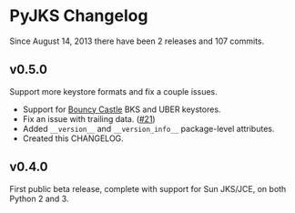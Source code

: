 # PyJKS Changelog

Since August 14, 2013 there have been 2 releases and 107 commits.

v0.5.0
------

Support more keystore formats and fix a couple issues.

* Support for [Bouncy Castle][bc] BKS and UBER keystores.
* Fix an issue with trailing data. ([#21][i21])
* Added `__version__` and `__version_info__` package-level attributes.
* Created this CHANGELOG.

[bc]: https://www.bouncycastle.org/
[i21]: https://github.com/doublereedkurt/pyjks/issues/21

v0.4.0
------

First public beta release, complete with support for Sun JKS/JCE, on
both Python 2 and 3.
